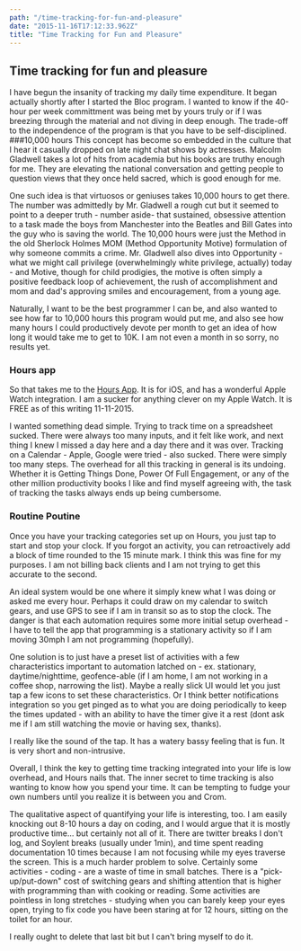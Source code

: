 ```yaml
---
path: "/time-tracking-for-fun-and-pleasure"
date: "2015-11-16T17:12:33.962Z"
title: "Time Tracking for Fun and Pleasure"
---
```


## Time tracking for fun and pleasure
I have begun the insanity of tracking my daily time expenditure. It began actually shortly after I started the Bloc program. I wanted to know if the 40-hour per week committment was being met by yours truly or if I was breezing through the material and not diving in deep enough. The trade-off to the independence of the program is that you have to be self-disciplined.
###10,000 hours
This concept has become so embedded in the culture that I hear it casually dropped on late night chat shows by actresses. Malcolm Gladwell takes a lot of hits from academia but his books are truthy enough for me. They are elevating the national conversation and getting people to question views that they once held sacred, which is good enough for me.

One such idea is that virtuosos or geniuses takes 10,000 hours to get there. The number was admittedly by Mr. Gladwell a rough cut but it seemed to point to a deeper truth - number aside- that sustained, obsessive attention to a task made the boys from Manchester into the Beatles and Bill Gates into the guy who is saving the world. The 10,000 hours were just the Method in the old Sherlock Holmes MOM (Method Opportunity Motive) formulation of why someone commits a crime. Mr. Gladwell also dives into Opportunity - what we might call privilege (overwhelmingly white privilege, actually) today -  and Motive, though for child prodigies, the motive is often simply a positive feedback loop of achievement, the rush of accomplishment and mom and dad's approving smiles and encouragement, from a young age.

Naturally, I want to be the best programmer I can be, and also wanted to see how far to 10,000 hours this program would put me, and also see how many hours I could productively devote per month to get an idea of how long it would take me to get to 10K. I am not even a month in so sorry, no results yet.

### Hours app
So that takes me to the [Hours App](https://hourstimetracking.com). It is for iOS, and has a wonderful Apple Watch integration. I am a sucker for anything clever on my Apple Watch. It is FREE as of this writing 11-11-2015.

I wanted something dead simple. Trying to track time on a spreadsheet sucked. There were always too many inputs, and it felt like work, and next thing I knew I missed a day here and a day there and it was over. Tracking on a Calendar - Apple, Google were tried - also sucked. There were simply too many steps. The overhead for all this tracking in general is its undoing. Whether it is Getting Things Done, Power Of Full Engagement, or any of the other million productivity books I like and find myself agreeing with, the task of tracking the tasks always ends up being cumbersome.

### Routine Poutine
Once you have your tracking categories set up on Hours, you just tap to start and stop your clock. If you forgot an activity, you can retroactively add a block of time rounded to the 15 minute mark. I think this was fine for my purposes. I am not billing back clients and I am not trying to get this accurate to the second.

An ideal system would be one where it simply knew what I was doing or asked me every hour. Perhaps it could draw on my calendar to switch gears, and use GPS to see if I am in transit so as to stop the clock. The danger is that each automation requires some more initial setup overhead - I have to tell the app that programming is a stationary activity so if I am moving 30mph I am not programming (hopefully).

One solution is to just have a preset list of activities with a few characteristics important to automation latched on - ex. stationary, daytime/nighttime, geofence-able (if I am home, I am not working in a coffee shop, narrowing the list). Maybe a really slick UI would let you just tap a few icons to set these characteristics. Or I think better notifications integration so you get pinged as to what you are doing periodically to keep the times updated - with an ability to have the timer give it a rest (dont ask me if I am still watching the movie or having sex, thanks).

I really like the sound of the tap. It has a watery bassy feeling that is fun. It is very short and non-intrusive.

Overall, I think the key to getting time tracking integrated into your life is low overhead, and Hours nails that. The inner secret to time tracking is also wanting to know how you spend your time. It can be tempting to fudge your own numbers until you realize it is between you and Crom.

The qualitative aspect of quantifying your life is interesting, too. I am easily knocking out 8-10 hours a day on coding, and I would argue that it is mostly productive time... but certainly not all of it. There are twitter breaks I don't log, and Soylent  breaks (usually under 1min), and time spent reading documentation 10 times because I am not focusing while my eyes traverse the screen. This is a much harder problem to solve. Certainly some activities - coding - are a waste of time in small batches. There is a "pick-up/put-down" cost of switching gears and shifting attention that is higher with programming than with cooking or reading. Some activities are pointless in long stretches - studying when you can barely keep your eyes open, trying to fix code you have been staring at for 12 hours, sitting on the toilet for an hour.

I really ought to delete that last bit but I can't bring myself to do it.
